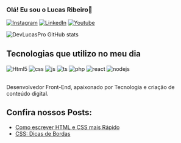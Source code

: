 ### Olá! Eu sou o Lucas Ribeiro👋

[![Instagram](https://img.shields.io/badge/Instagram-E4405F?style=for-the-badge&logo=instagram&logoColor=white)](https://www.instagram.com/devcodepro)
[![LinkedIn](https://img.shields.io/badge/LinkedIn-0077B5?style=for-the-badge&logo=linkedin&logoColor=white)](https://www.linkedin.com/in/lucas-ribeiro-06347520a/)
[![Youtube](https://img.shields.io/badge/YouTube-FF0000?style=for-the-badge&logo=youtube&logoColor=white)](https://www.Youtube.com/c/devcodepro)

![DevLucasPro GitHub stats](https://github-readme-stats.vercel.app/api?username=devlucaspro&show_icons=true&theme=radical)

## Tecnologias que utilizo no meu dia

<div>
    <img align="center" alt="Html5" src="https://img.shields.io/badge/HTML5-E34F26?style=for-the-badge&logo=html5&logoColor=white"/>
     <img align="center" alt="css" src="https://img.shields.io/badge/CSS-239120?&style=for-the-badge&logo=css3&logoColor=white"/>
     <img align="center" alt="js" src="https://img.shields.io/badge/JavaScript-F7DF1E?style=for-the-badge&logo=javascript&logoColor=black"/>
      <img align="center" alt="ts" src="https://img.shields.io/badge/TypeScript-007ACC?style=for-the-badge&logo=typescript&logoColor=white">
      <img align="center" alt="php" src="https://img.shields.io/badge/PHP-777BB4?style=for-the-badge&logo=php&logoColor=white">
      <img align="center" alt="react" src="https://img.shields.io/badge/React-20232A?style=for-the-badge&logo=react&logoColor=61DAFB">
       <img align="center" alt="nodejs" src="https://img.shields.io/badge/Node.js-43853D?style=for-the-badge&logo=node.js&logoColor=white">
</div><br/>

Desenvolvedor Front-End, apaixonado por Tecnologia e criação de conteúdo digital.

## Confira nossos Posts:

- [Como escrever HTML e CSS mais Rápido](https://www.instagram.com/p/Cg-IpV7Py56/?utm_source=ig_web_copy_link)<br/>
- [CSS: Dicas de Bordas](https://www.instagram.com/p/CiCFlPIN1aQ/?utm_source=ig_web_copy_link)<br/>
